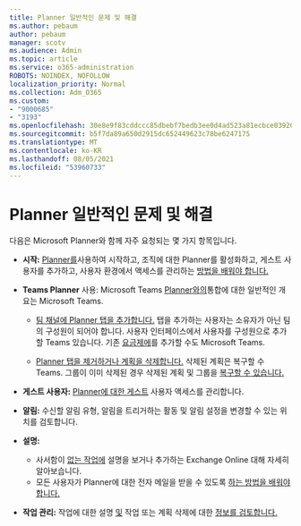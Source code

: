 ```yaml
---
title: Planner 일반적인 문제 및 해결
ms.author: pebaum
author: pebaum
manager: scotv
ms.audience: Admin
ms.topic: article
ms.service: o365-administration
ROBOTS: NOINDEX, NOFOLLOW
localization_priority: Normal
ms.collection: Adm_O365
ms.custom:
- "9000685"
- "3193"
ms.openlocfilehash: 30e8e9f83cddccc85dbebf7bedb3ee0d4ad523a81ecbce039208c400f7c87a8b
ms.sourcegitcommit: b5f7da89a650d2915dc652449623c78be6247175
ms.translationtype: MT
ms.contentlocale: ko-KR
ms.lasthandoff: 08/05/2021
ms.locfileid: "53960733"
---
```

# <a name="planner-common-issues-and-resolutions"></a>Planner 일반적인 문제 및 해결

다음은 Microsoft Planner와 함께 자주 요청되는 몇 가지 항목입니다.
 
- **시작:** [Planner를](https://support.office.com/article/microsoft-planner-help-4a9a13c6-3adf-4a60-a6fc-15c0b15e16fc)사용하여 시작하고, 조직에 대한 Planner를 활성화하고, 게스트 사용자를 추가하고, 사용자 환경에서 액세스를 관리하는 [방법을 배워야 합니다.](https://docs.microsoft.com/office365/planner/planner-for-admins)

- **Teams Planner** 사용: Microsoft Teams [Planner와의](https://support.office.com/article/62798a9f-e8f7-4722-a700-27dd28a06ee0)통합에 대한 일반적인 개요는 Microsoft Teams.

     - [팀 채널에 Planner 탭을 추가합니다.](https://support.office.com/article/62798a9f-e8f7-4722-a700-27dd28a06ee0#bkmk_addaplannertabtoateamchannel) 탭을 추가하는 사용자는 소유자가 아닌 팀의 구성원이 되어야 합니다. 사용자 인터페이스에서 사용자를 구성원으로 추가할 Teams 있습니다. 기존 [요금제에](https://techcommunity.microsoft.com/t5/Planner-Blog/Bringing-a-Plan-into-Microsoft-Teams/ba-p/57463)를 추가할 수도 Microsoft Teams.

    - [Planner 탭을 제거하거나 계획을 삭제합니다.](https://support.office.com/article/62798a9f-e8f7-4722-a700-27dd28a06ee0#bkmk_removeaplannertabordeleteaplan) 삭제된 계획은 복구할 수 Teams. 그룹이 이미 삭제된 경우 삭제된 계획 및 그룹을 [복구할 수 있습니다.](https://techcommunity.microsoft.com/t5/planner-blog/microsoft-planner-now-you-can-recover-deleted-plans-and-groups/ba-p/362242
)
 
- **게스트 사용자:** [Planner에 대한 게스트](https://support.office.com/article/guest-access-in-microsoft-planner-cc5d7f96-dced-4da4-ab62-08c72d9759c6) 사용자 액세스를 관리합니다.
 
- **알림:** 수신할 [](https://support.office.com/article/stay-on-top-of-tasks-and-plans-with-email-and-notifications-cce223d6-b0ae-43cf-a080-266e2414a859)알림 유형, 알림을 트리거하는 활동 및 알림 설정을 변경할 수 있는 위치를 검토합니다.
 
- **설명:** 
   - 사서함이 [없는 작업에](https://docs.microsoft.com/office365/planner/planner-for-admins#can-people-in-my-organization-use-planner-if-they-dont-have-an-exchange-online-mailbox) 설명을 보거나 추가하는 Exchange Online 대해 자세히 알아보습니다.
   - 모든 사용자가 Planner에 대한 전자 메일을 받을 수 있도록 [하는 방법을 배워야 합니다.](https://docs.microsoft.com/office365/planner/planner-for-admins#how-do-i-make-sure-all-my-users-can-get-emails-forplanner)

- **작업 관리:** 작업에 대한 설명 [및](https://support.office.com/article/comment-on-tasks-in-microsoft-planner-fd4aedde-7785-4cd0-96ee-122fbc9140e1) 작업 또는 계획 삭제에 대한 [정보를 검토합니다.](https://support.office.com/article/delete-a-task-or-plan-39e10e78-13f0-446d-94cd-9e562648497a)
